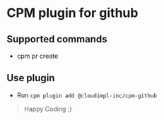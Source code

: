 # CPM plugin for github

## Supported commands
- cpm pr create

## Use plugin
- Run `cpm plugin add @cloudimpl-inc/cpm-github`

>Happy Coding ;)